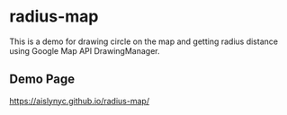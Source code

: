 # radius-map

This is a demo for drawing circle on the map and getting radius distance using Google Map API DrawingManager.

## Demo Page

https://aislynyc.github.io/radius-map/
